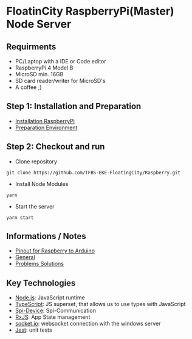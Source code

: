 # FloatinCity RaspberryPi(Master) Node Server

## Requirments 

- PC/Laptop with a IDE or Code editor
- RaspberryPi 4 Model B
- MicroSD min. 16GB
- SD card reader/writer for MicroSD's
- A coffee ;)

## Step 1: Installation and Preparation
- [Installation RaspberryPi](doc/Installation.md) 
- [Preparation Environment](doc/Environment.md)

## Step 2: Checkout and run

-   Clone repository

```shell
git clone https://github.com/TFBS-EKE-FloatingCity/Raspberry.git
```

-   Install Node Modules

```shell
yarn
```

-   Start the server

```shell
yarn start
```
## Informations / Notes

- [Pinout for Raspberry to Arduino](doc/PinOuts.md)
- [General](doc/General.md)
- [Problems Solutions](doc/Problems.md)

## Key Technologies

-   [Node.js](https://nodejs.org/en/): JavaScript runtime
-   [TypeScript](https://www.typescriptlang.org/): JS superset, that allows us to use types with JavaScript
-   [Spi-Device](https://github.com/fivdi/spi-device#readme): Spi-Communication
-   [RxJS](https://www.learnrxjs.io/learn-rxjs/subjects/behaviorsubject): App State management
-   [socket.io](https://socket.io/docs/v2/index.html): websocket connection with the windows server
-   [Jest](https://jestjs.io/): unit tests
